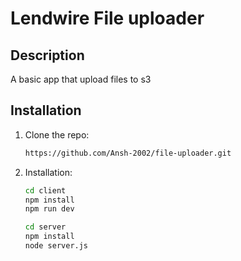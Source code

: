 # Lendwire File uploader

## Description

A basic app that upload files to s3



## Installation

1. Clone the repo:
   ```sh
   https://github.com/Ansh-2002/file-uploader.git
   ```
2. Installation:
   ```sh
   cd client
   npm install
   npm run dev
   ```

    ```sh
   cd server
   npm install
   node server.js
   ```
